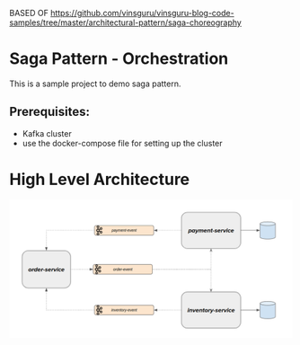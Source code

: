 BASED OF https://github.com/vinsguru/vinsguru-blog-code-samples/tree/master/architectural-pattern/saga-choreography

# Saga Pattern - Orchestration

This is a sample project to demo saga pattern.

## Prerequisites:

* Kafka cluster
* use the docker-compose file for setting up the cluster

# High Level Architecture

![](doc/saga-choreography.png)